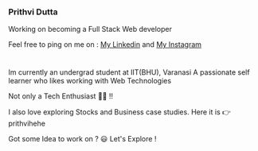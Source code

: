 ###                          Prithvi Dutta

Working on becoming a Full Stack Web developer

Feel free to ping on me on : [My Linkedin](https://www.linkedin.com/in/prithvi-dutta) 
                       and   [My Instagram](https://www.instagram.com/its.prithvi/)
#
Im currently an undergrad student at IIT(BHU), Varanasi
A passionate self learner  who likes working with Web Technologies  

Not only a Tech Enthusiast 👨‍💻 !!

I also love exploring Stocks and Business case studies. Here it is 👉 prithvihehe

Got some Idea to work on ? 😃 Let's Explore ! 


